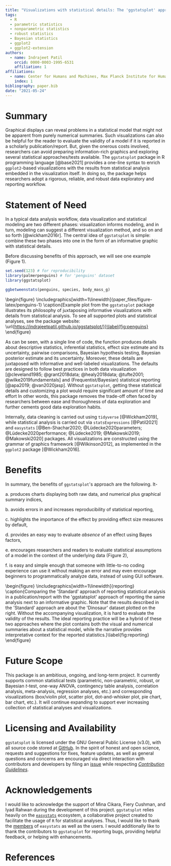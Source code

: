 ```yaml
---
title: "Visualizations with statistical details: The 'ggstatsplot' approach"
tags:
  - R
  - parametric statistics
  - nonparametric statistics
  - robust statistics
  - Bayesian statistics
  - ggplot2
  - ggplot2-extension
authors:
  - name: Indrajeet Patil
    orcid: 0000-0003-1995-6531
    affiliation: 1
affiliations:
  - name: Center for Humans and Machines, Max Planck Institute for Human Development, Berlin, Germany
    index: 1
bibliography: paper.bib
date: "2021-05-24"
---
```




# Summary

Graphical displays can reveal problems in a statistical model that might not be
apparent from purely numerical summaries. Such visualizations can also be
helpful for the reader to evaluate the validity of a model if it is reported in
a scholarly publication/report. But, given the onerous costs involved,
researchers can avoid preparing information-rich graphics and exploring several
statistical approaches/tests available. The `ggstatsplot` package in R
programming language [@base2021] provides a one-line syntax to enrich
`ggplot2`-based visualizations with the results from statistical analysis
embedded in the visualization itself. In doing so, the package helps researchers
adopt a rigorous, reliable, and robust data exploratory and reporting workflow.

# Statement of Need

In a typical data analysis workflow, data visualization and statistical modeling
are two different phases: visualization informs modeling, and in turn, modeling
can suggest a different visualization method, and so on and so forth
[@wickham2016r]. The central idea of `ggstatsplot` is simple: combine these two
phases into one in the form of an informative graphic with statistical details.

Before discussing benefits of this approach, we will see one example (Figure
1).


```r
set.seed(123) # for reproducibility
library(palmerpenguins) # for 'penguins' dataset
library(ggstatsplot)

ggbetweenstats(penguins, species, body_mass_g)
```

\begin{figure}
\includegraphics[width=1\linewidth]{paper_files/figure-latex/penguins-1} \caption{Example plot from the `ggstatsplot` package illustrates its philosophy of juxtaposing informative visualizations with details from statistical analysis. To see all supported plots and statistical analyses, see the package website: \url{https://indrajeetpatil.github.io/ggstatsplot/}}\label{fig:penguins}
\end{figure}

As can be seen, with a single line of code, the function produces details about
descriptive statistics, inferential statistics, effect size estimate and its
uncertainty, pairwise comparisons, Bayesian hypothesis testing, Bayesian
posterior estimate and its uncertainty. Moreover, these details are juxtaposed
with informative and well-labeled visualizations. The defaults are designed to
follow best practices in both data visualization [@cleveland1985;
@grant2018data; @healy2018data; @tufte2001; @wilke2019fundamentals] and
(Frequentist/Bayesian) statistical reporting [@apa2019; @van2020jasp]. Without
`ggstatsplot`, getting these statistical details and customizing a plot would
require significant amount of time and effort In other words, this package
removes the trade-off often faced by researchers between ease and thoroughness
of data exploration and further cements good data exploration habits.

Internally, data cleaning is carried out using `tidyverse` [@Wickham2019], while
statistical analysis is carried out via `statsExpressions` [@Patil2021] and
`easystats` [@Ben-Shachar2020; @Lüdecke2020parameters; @Lüdecke2020performance;
@Lüdecke2019; @Makowski2019; @Makowski2020] packages. All visualizations are
constructed using the grammar of graphics framework [@Wilkinson2012], as
implemented in the `ggplot2` package [@Wickham2016].

# Benefits

In summary, the benefits of `ggstatsplot`'s approach are the following. It-

a. produces charts displaying both raw data, and numerical plus graphical
   summary indices,

b. avoids errors in and increases reproducibility of statistical reporting,

c. highlights the importance of the effect by providing effect size measures by
   default,

d. provides an easy way to evaluate *absence* of an effect using Bayes factors,

e. encourages researchers and readers to evaluate statistical assumptions of a
model in the context of the underlying data (Figure 2),

f. is easy and simple enough that someone with little-to-no coding experience
   can use it without making an error and may even encourage beginners to
   programmatically analyze data, instead of using GUI software.

\begin{figure}
\includegraphics[width=1\linewidth]{reporting} \caption{Comparing the 'Standard' approach of reporting statistical analysis in a publication/report with the 'ggstatsplot' approach of reporting the same analysis next to an informative graphic. Note that the results described in the 'Standard' approach are about the 'Dinosaur' dataset plotted on the right. Without the accompanying visualization, it is hard to evaluate the validity of the results. The ideal reporting practice will be a hybrid of these two approaches where the plot contains both the visual and numerical summaries about a statistical model, while the narrative provides interpretative context for the reported statistics.}\label{fig:reporting}
\end{figure}

# Future Scope

This package is an ambitious, ongoing, and long-term project. It currently
supports common statistical tests (parametric, non-parametric, robust, or
Bayesian *t*-test, one-way ANOVA, contingency table analysis, correlation
analysis, meta-analysis, regression analyses, etc.) and corresponding
visualizations (box/violin plot, scatter plot, dot-and-whisker plot, pie chart,
bar chart, etc.). It will continue expanding to support ever increasing
collection of statistical analyses and visualizations.

# Licensing and Availability

`ggstatsplot` is licensed under the GNU General Public License (v3.0), with all
source code stored at [GitHub](https://github.com/IndrajeetPatil/ggstatsplot/).
In the spirit of honest and open science, requests and suggestions for fixes,
feature updates, as well as general questions and concerns are encouraged via
direct interaction with contributors and developers by filing an
[issue](https://github.com/IndrajeetPatil/ggstatsplot/issues) while respecting
[*Contribution
Guidelines*](https://indrajeetpatil.github.io/ggstatsplot/CONTRIBUTING.html).

# Acknowledgements

I would like to acknowledge the support of Mina Cikara, Fiery Cushman, and Iyad
Rahwan during the development of this project. `ggstatsplot` relies heavily on
the [`easystats`](https://github.com/easystats/easystats) ecosystem, a
collaborative project created to facilitate the usage of `R` for statistical
analyses. Thus, I would like to thank the
[members](https://github.com/orgs/easystats/people) of `easystats` as well as
the users. I would additionally like to thank the contributors to `ggstatsplot`
for reporting bugs, providing helpful feedback, or helping with enhancements.

# References

